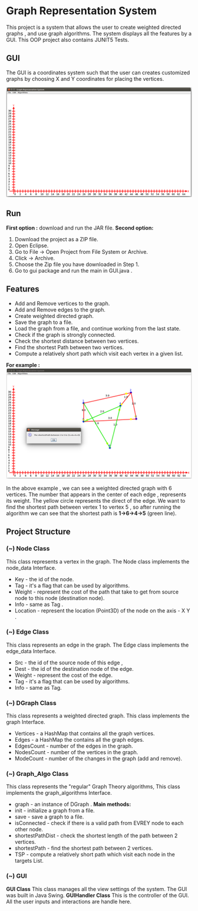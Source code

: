 # Graph Representation System
This project is a system that allows the user to create weighted directed graphs , 
 and use graph algorithms.
 The system displays all the features by a GUI.
 This OOP project also contains JUNIT5 Tests.
 
## GUI
The GUI is a coordinates system such that the user can creates customized graphs by choosing 
X and Y coordinates for placing the vertices.

![enter image description here](https://github.com/shoval6/Graph-Representation-System/blob/master/img/1-img.png?raw=true)


## Run
**First option :**  download and run the JAR file.
**Second option:** 
1. Download the project as a ZIP file.
2. Open Eclipse.
3. Go to File -> Open Project from File System or Archive.
4. Click -> Archive.
5. Choose the Zip file you have downloaded in Step 1.
6. Go to gui package and run the main in GUI.java .

## Features

* Add and Remove vertices to the graph.
* Add and Remove edges to the graph.
* Create weighted directed graph.
* Save the graph to a file.
* Load the graph from a file, and continue working from the last state.
* Check if the graph is strongly connected.
* Check the shortest distance between two vertices.
* Find the shortest Path between two vertices.
* Compute a relatively short path which visit each vertex in a given list.

**For example :**
![enter image description here](https://github.com/shoval6/Graph-Representation-System/blob/master/img/2-img.png?raw=true)

In the above example , we can see a weighted directed graph with 6 vertices.
The number that appears in the center of each edge , represents its weight.
The yellow circle represents the direct of the edge.
We want to find the shortest path between vertex 1 to vertex 5 , so after running the algorithm we can see
that the shortest path is **1->6->4->5** (green line).

## Project Structure

### (~) Node Class
This class represents a vertex in the graph. 
The Node class implements the node_data Interface.
 * Key - the id of the node.
 * Tag - it's a flag that can be used by algorithms.
 * Weight - represent the cost of the path that take to get from source node to this node (destination node). 
 * Info - same as Tag .
 * Location - represent the location (Point3D) of the node on the axis - X Y .

### (~) Edge Class
This class represents an edge in the graph.
The Edge class implements the edge_data Interface.
* Src - the id of the source node of this edge ,
* Dest - the id of the destination node of the edge.
* Weight - represent the cost of the edge.
* Tag - it's a flag that can be used by algorithms.
* Info - same as Tag.

### (~) DGraph Class
This class represents a weighted directed graph.
This class implements the graph Interface.
* Vertices - a HashMap that contains all the graph vertices.
* Edges - a HashMap the contains all the graph edges.
* EdgesCount - number of the edges in the graph.
* NodesCount - number of the vertices in the graph.
* ModeCount - number of the changes in the graph (add and remove).

### (~) Graph_Algo Class
This class represents the "regular" Graph Theory algorithms,
This class implements the graph_algorithms Interface.
* graph - an instance of DGraph .
 **Main methods:**
* init - initialize a graph from a file.
* save - save a graph to a file.
* isConnected - check if there is a valid path from EVREY node to each other node.
* shortestPathDist - check the shortest length of the path between 2 vertices.
* shortestPath - find the shortest path between 2 vertices.
* TSP - compute a relatively short path which visit each node in the targets List.
 
### (~) GUI 
**GUI Class**
This class manages all the view settings of the system.
The GUI was built in Java Swing.
**GUIHandler Class**
This is the controller of the GUI. All the user inputs and interactions are handle here.

